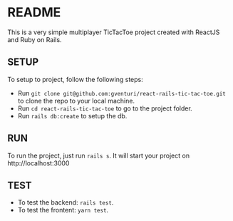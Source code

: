 # README

This is a very simple multiplayer TicTacToe project created with ReactJS and Ruby on Rails.

## SETUP

To setup to project, follow the following steps:

- Run `git clone git@github.com:gventuri/react-rails-tic-tac-toe.git` to clone the repo to your local machine.
- Run `cd react-rails-tic-tac-toe` to go to the project folder.
- Run `rails db:create` to setup the db.

## RUN

To run the project, just run `rails s`. It will start your project on http://localhost:3000

## TEST

- To test the backend: `rails test`.
- To test the frontent: `yarn test`.
